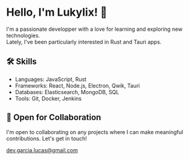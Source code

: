 # Hello, I'm Lukylix! 👋

I'm a passionate developper with a love for learning and exploring new technologies.  
Lately, I've been particularly interested in Rust and Tauri apps.

## 🛠️ Skills

- Languages: JavaScript, Rust
- Frameworks: React, Node.js, Electron, Qwik, Tauri
- Databases: Elasticsearch, MongoDB, SQL
- Tools: Git, Docker, Jenkins

## 🙌 Open for Collaboration

I'm open to collaborating on any projects where I can make meaningful contributions. Let's get in touch!

dev.garcia.lucas@gmail.com
